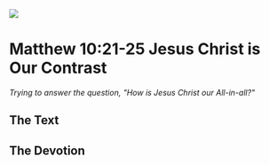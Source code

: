 <img class="intro-right" src="/images/art-matthew.jpg">

# Matthew 10:21-25 Jesus Christ is Our Contrast

*Trying to answer the question, "How is Jesus Christ our All-in-all?"*

## The Text

## The Devotion